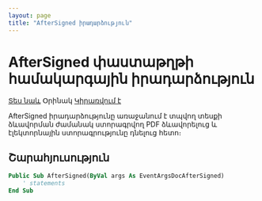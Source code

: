```yaml
---
layout: page
title: "AfterSigned իրադարձություն"
---
```


# AfterSigned փաստաթղթի համակարգային իրադարձություն

[Տես նաև](../scriptstproced.md) Օրինակ [Կիրառվում է](../Defs/doc.md)

AfterSigned իրադարձությունը առաջանում է տպվող տեսքի ձևավորման ժամանակ ստորագրվող PDF ձևավորելուց և էլեկտորնային ստորագրությունը դնելուց հետո։

## Շարահյուսություն

``` vb
Public Sub AfterSigned(ByVal args As EventArgsDocAfterSigned)
    ' statements
End Sub
```
